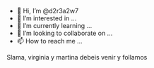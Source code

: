 - 👋 Hi, I’m @d2r3a2w7
- 👀 I’m interested in ...
- 🌱 I’m currently learning ...
- 💞️ I’m looking to collaborate on ...
- 📫 How to reach me ...

<!---
d2r3a2w7/d2r3a2w7 is a ✨ special ✨ repository because its `README.md` (this file) appears on your GitHub profile.
You can click the Preview link to take a look at your changes.
---> Slama, virginia y martina debeis venir y follamos

